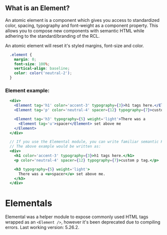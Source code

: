 ## What is an Element?
An atomic element is a component which gives you access to standardized color, spacing, typography and font-weight as a component property. This allows you to compose new components with semantic HTML while adhering to the standard/branding of the RCL.

An atomic element will reset it's styled margins, font-size and color.

```css
  .element {
    margin: 0;
    font-size: 100%;
    vertical-align: baseline;
    color: color('neutral-2');
  }
```

### Element example:

```jsx
  <div>
    <Element tag='h1' color='accent-3' typography={3}>h1 tags here.</Element>
    <Element tag='p' color='neutral-4' spacer={12} typography={7}>custom p tag.</Element>

    <Element tag='h3' typography={5} weight='light'>There was a
      <Element tag='u'>spacer</Element> set above me
    </Element>
  </div>
```

```jsx
  // If you use the Elemental module, you can write familiar semantic Html.
  // The above example would be written as:
  <div>
    <h1 color='accent-3' typography={3}>h1 tags here.</h1>
    <p color='neutral-4' spacer={12} typography={7}>custom p tag.</p>

    <h3 typography={5} weight='light'>
      There was a <u>spacer</u> set above me.
    </h3>
  </div>
```


# Elementals

Elemental was a helper module to expose commonly used HTML tags wrapped as an `<Element />`,
however it's been deprecated due to compiling errors. Last working version: 5.26.2.
